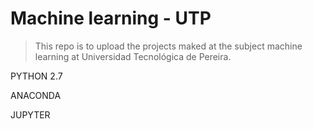 # Machine learning - UTP
> This repo is to upload the projects maked at the subject machine learning at Universidad Tecnológica de Pereira.

<p>PYTHON 2.7</p>
<p>ANACONDA</p>
<p>JUPYTER</p>
